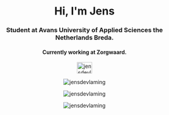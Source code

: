 <h1 align="center">Hi, I'm Jens</h1>
<h3 align="center">Student at Avans University of Applied Sciences the Netherlands Breda.</h3>
<h4 align="center">Currently working at Zorgwaard.</h4>

<p align="center">
  <a href="https://linkedin.com/in/jensdevlaming" target="blank"><img align="center" src="https://raw.githubusercontent.com/rahuldkjain/github-profile-readme-generator/master/src/images/icons/Social/linked-in-alt.svg" alt="jensdevlaming" height="30" width="40" /></a>
</p>

<p align="center">
  <img src="https://github-readme-stats.vercel.app/api/top-langs?username=jensdevlaming&show_icons=true&locale=en&layout=compact&theme=dark" alt="jensdevlaming" />
</p>

<p align="center">
  <img src="https://github-readme-stats.vercel.app/api?username=jensdevlaming&show_icons=true&locale=en&theme=dark" alt="jensdevlaming" />
</p>

<p align="center">
  <img align="center" src="https://github-readme-streak-stats.herokuapp.com/?user=jensdevlaming&theme=dark&" alt="jensdevlaming" />
</p>
